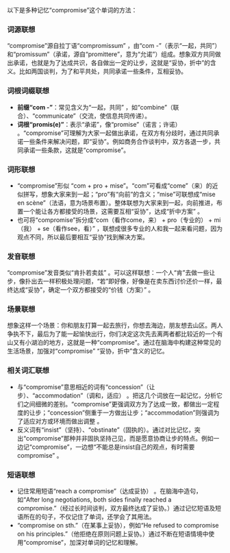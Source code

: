 以下是多种记忆“compromise”这个单词的方法：

### 词源联想
“compromise”源自拉丁语“compromissum” ，由“com -”（表示“一起，共同”）和“promissum”（承诺，源自“promittere”，意为“允诺”）组成。想象双方共同做出承诺，也就是为了达成共识，各自做出一定的让步，这就是“妥协，折中”的含义。比如两国谈判，为了和平共处，共同承诺一些条件，互相妥协。

### 词根词缀联想
 - **前缀“com -”**：常见含义为“一起，共同” ，如“combine”（联合）、“communicate”（交流，使信息共同传递）。 
 - **词根“promis(e)”**：表示“承诺”，像“promise”（诺言；许诺） 。“compromise”可理解为大家一起做出承诺，在双方有分歧时，通过共同承诺一些条件来解决问题，即“妥协”。例如商务合作谈判中，双方各退一步，共同承诺一些条款，这就是“compromise”。

### 词形联想
 - “compromise”形似 “com + pro + mise”。“com”可看成“come”（来）的近似拼写，想象大家来到一起；“pro”有“向前”的含义；“mise”可联想成“mise en scène”（法语，意为场景布置）。整体联想为大家来到一起，向前推进，布置一个能让各方都接受的场景，这需要互相“妥协”，达成“折中方案” 。 
 - 也可将“compromise”拆分成“com（看作come，来） + pro（专业的） + mi（我） + se（看作see，看）” ，联想成很多专业的人和我一起来看问题，因为观点不同，所以最后要相互“妥协”找到解决方案。

### 发音联想
“compromise”发音类似“肯扑若卖兹” 。可以这样联想：一个人“肯”去做一些让步，像扑出去一样积极处理问题，“若”即好像，好像是在卖东西讨价还价一样，最终达成“妥协”，确定一个双方都接受的“价钱（方案）” 。 

### 场景联想
想象这样一个场景：你和朋友打算一起去旅行，你想去海边，朋友想去山区。两人争执不下，最后为了能一起愉快出行，你们决定这次先去离两者都比较近的一个有山又有小湖泊的地方，这就是一种“compromise”。通过在脑海中构建这种常见的生活场景，加强对“compromise” “妥协，折中”含义的记忆。 

### 相关词汇联想
 - 与“compromise”意思相近的词有“concession”（让步）、“accommodation”（调和，适应） 。把这几个词放在一起记忆，分析它们之间细微的差别。“compromise”更强调双方为了达成一致，都做出一定程度的让步；“concession”侧重于一方做出让步；“accommodation”则强调为了适应对方或环境而做出调整 。 
 - 反义词有“insist”（坚持）、“obstinate”（固执的）。通过对比记忆，突出“compromise”那种并非固执坚持己见，而是愿意协商让步的特点。例如一边记“compromise”，一边想“不能总是insist自己的观点，有时需要compromise” 。

### 短语联想
 - 记住常用短语“reach a compromise”（达成妥协） 。在脑海中造句，如“After long negotiations, both sides finally reached a compromise.”（经过长时间谈判，双方最终达成了妥协。）通过记忆短语及短语所在的句子，不仅记住了单词，还学会了其用法。 
 - “compromise on sth.”（在某事上妥协），例如“He refused to compromise on his principles.”（他拒绝在原则问题上妥协。）通过不断在短语情境中使用“compromise”，加深对单词的记忆和理解。 